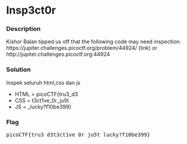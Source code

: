<h1>Insp3ct0r</h1>
<h3>Description</h3>
<p>Kishor Balan tipped us off that the following code may need inspection: https://jupiter.challenges.picoctf.org/problem/44924/ (link) or http://jupiter.challenges.picoctf.org:44924</p>
<h3>Solution</h3>
<p>Inspek seluruh html,css dan js</p>

<ul>
  <li>HTML = picoCTF{tru3_d3</li>
  <li>CSS = t3ct1ve_0r_ju5t</li>
  <li>JS = _lucky?f10be399}</li>
</ul>
<h3>Flag</h3>
<pre>
picoCTF{tru3_d3t3ct1ve_0r_ju5t_lucky?f10be399}
</pre>
